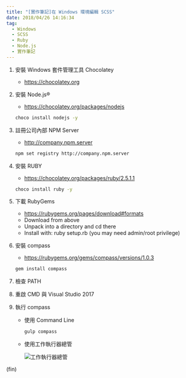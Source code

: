 ```yaml
---
title: "[實作筆記]在 Windows 環境編輯 SCSS"
date: 2018/04/26 14:16:34
tag:
  - Windows
  - SCSS
  - Ruby
  - Node.js
  - 實作筆記
---
```


1. 安裝 Windows 套件管理工具 Chocolatey
    - <https://chocolatey.org>
2. 安裝 Node.js®
    - <https://chocolatey.org/packages/nodejs>

    ```sh
    choco install nodejs -y
    ```

3. 註冊公司內部 NPM Server
    - <http://company.npm.server>

    ```sh
    npm set registry http://company.npm.server
    ```

4. 安裝 RUBY
    - <https://chocolatey.org/packages/ruby/2.5.1.1>

    ```sh
    choco install ruby -y
    ```

5. 下載 RubyGems
    - <https://rubygems.org/pages/download#formats>
    - Download from above
    - Unpack into a directory and cd there
    - Install with: ruby setup.rb (you may need admin/root privilege)
6. 安裝 compass
    - <https://rubygems.org/gems/compass/versions/1.0.3>

    ```sh
    gem install compass
    ```

7. 檢查 PATH
8. 重啟 CMD 與 Visual Studio 2017
9. 執行 compass
    - 使用 Command Line

        ```sh
        gulp compass
        ```

    - 使用工作執行器總管

        ![工作執行器總管](https://i.imgur.com/2sEzAx5.jpg)

(fin)
